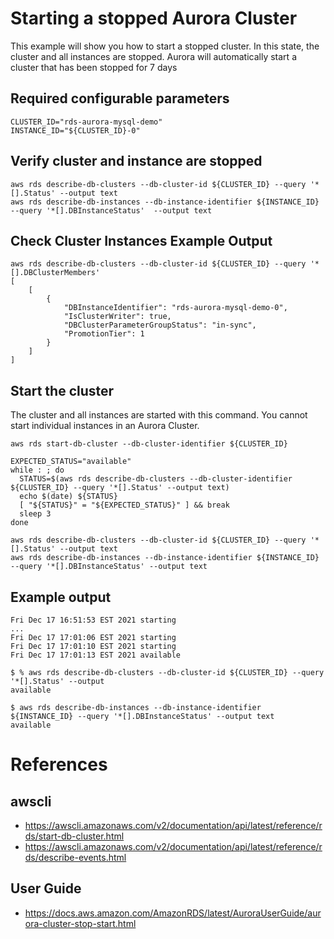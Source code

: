 # Starting a stopped Aurora Cluster

This example will show you how to start a stopped cluster.  In this state, the cluster and all instances are stopped.
Aurora will automatically start a cluster that has been stopped for 7 days

## Required configurable parameters

    CLUSTER_ID="rds-aurora-mysql-demo"
    INSTANCE_ID="${CLUSTER_ID}-0"

## Verify cluster and instance are stopped

    aws rds describe-db-clusters --db-cluster-id ${CLUSTER_ID} --query '*[].Status' --output text
    aws rds describe-db-instances --db-instance-identifier ${INSTANCE_ID} --query '*[].DBInstanceStatus'  --output text

## Check Cluster Instances Example Output

    aws rds describe-db-clusters --db-cluster-id ${CLUSTER_ID} --query '*[].DBClusterMembers'
    [
        [
            {
                "DBInstanceIdentifier": "rds-aurora-mysql-demo-0",
                "IsClusterWriter": true,
                "DBClusterParameterGroupStatus": "in-sync",
                "PromotionTier": 1
            }
        ]
    ]


## Start the cluster

The cluster and all instances are started with this command. You cannot start individual instances in an Aurora Cluster.

    aws rds start-db-cluster --db-cluster-identifier ${CLUSTER_ID}

    EXPECTED_STATUS="available"
    while : ; do
      STATUS=$(aws rds describe-db-clusters --db-cluster-identifier ${CLUSTER_ID} --query '*[].Status' --output text)
      echo $(date) ${STATUS}
      [ "${STATUS}" = "${EXPECTED_STATUS}" ] && break
      sleep 3
    done

    aws rds describe-db-clusters --db-cluster-id ${CLUSTER_ID} --query '*[].Status' --output text                     
    aws rds describe-db-instances --db-instance-identifier ${INSTANCE_ID} --query '*[].DBInstanceStatus' --output text

## Example output

    Fri Dec 17 16:51:53 EST 2021 starting
    ...
    Fri Dec 17 17:01:06 EST 2021 starting
    Fri Dec 17 17:01:10 EST 2021 starting
    Fri Dec 17 17:01:13 EST 2021 available

    $ % aws rds describe-db-clusters --db-cluster-id ${CLUSTER_ID} --query '*[].Status' --output
    available

    $ aws rds describe-db-instances --db-instance-identifier ${INSTANCE_ID} --query '*[].DBInstanceStatus' --output text
    available

# References
## awscli
- https://awscli.amazonaws.com/v2/documentation/api/latest/reference/rds/start-db-cluster.html
- https://awscli.amazonaws.com/v2/documentation/api/latest/reference/rds/describe-events.html

## User Guide
- https://docs.aws.amazon.com/AmazonRDS/latest/AuroraUserGuide/aurora-cluster-stop-start.html

